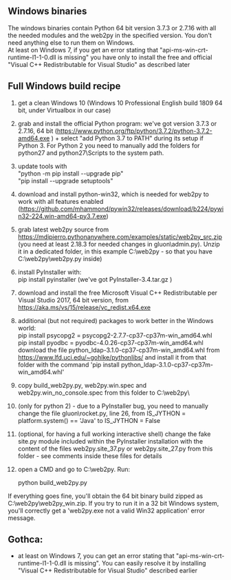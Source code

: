 ## Windows binaries

The windows binaries contain Python 64 bit version 3.7.3 or 2.7.16 with all the needed modules and the web2py in the
specified version. You don't need anything else to run them on Windows.  
At least on Windows 7, if you get an error stating that "api-ms-win-crt-runtime-l1-1-0.dll is missing" you have only to
install the free and official "Visual C++ Redistributable for Visual Studio" as described later

## Full Windows build recipe

1. get a clean Windows 10 (Windows 10 Professional English build 1809 64 bit, under Virtualbox in our case)
2. grab and install the official Python program: we've got version 3.7.3 or 2.7.16, 64 bit
   (https://www.python.org/ftp/python/3.7.2/python-3.7.2-amd64.exe ) + select  "add Python 3.7 to PATH" during its setup
   if Python 3. For Python 2 you need to manually add the folders for python27 and python27\Scripts to the system path.
3. update tools with   
   "python -m pip install --upgrade pip"  
   "pip install --upgrade setuptools"
4. download and install python-win32, which is needed for web2py to work with all features enabled
   (https://github.com/mhammond/pywin32/releases/download/b224/pywin32-224.win-amd64-py3.7.exe)
5. grab latest web2py source from https://mdipierro.pythonanywhere.com/examples/static/web2py_src.zip (you need at least
   2.18.3 for needed changes in gluon\admin.py). Unzip it in a dedicated folder, in this example C:\web2py - so that you
   have C:\web2py\web2py.py inside)
6. install PyInstaller with:  
   pip install pyinstaller  (we've got PyInstaller-3.4.tar.gz )
7. download and install the free Microsoft Visual C++ Redistributable per Visual Studio 2017, 64 bit version, from
   https://aka.ms/vs/15/release/vc_redist.x64.exe
8. additional (but not required) packages to work better in the Windows world:  
   pip install psycopg2 = psycopg2-2.7.7-cp37-cp37m-win_amd64.whl  
   pip install pyodbc = pyodbc-4.0.26-cp37-cp37m-win_amd64.whl  
   download the file python_ldap-3.1.0-cp37-cp37m-win_amd64.whl from https://www.lfd.uci.edu/~gohlke/pythonlibs/ and
   install it from that folder with the command 'pip install python_ldap-3.1.0-cp37-cp37m-win_amd64.whl'

9. copy build_web2py.py, web2py.win.spec and web2py.win_no_console.spec from this folder to C:\web2py\
10. (only for python 2) - due to a PyInstaller bug, you need to manually change the file gluon\rocket.py, line 26, from
    IS_JYTHON = platform.system() == 'Java' to IS_JYTHON = False
11. (optional, for having a full working interactive shell) change the fake site.py module included within the
    PyInstaller installation with the content of the files web2py.site_37.py or web2py.site_27.py from this folder - see
    comments inside these files for details
12. open a CMD and go to C:\web2py. Run:

    python build_web2py.py

If everything goes fine, you'll obtain the 64 bit binary build zipped as C:\web2py\web2py_win.zip. If you try to run it
in a 32 bit Windows system, you'll correctly get a 'web2py.exe not a valid Win32 application' error message.

## Gothca:

- at least on Windows 7, you can get an error stating that "api-ms-win-crt-runtime-l1-1-0.dll is missing". You can
  easily resolve it by installing "Visual C++ Redistributable for Visual Studio" described earlier
